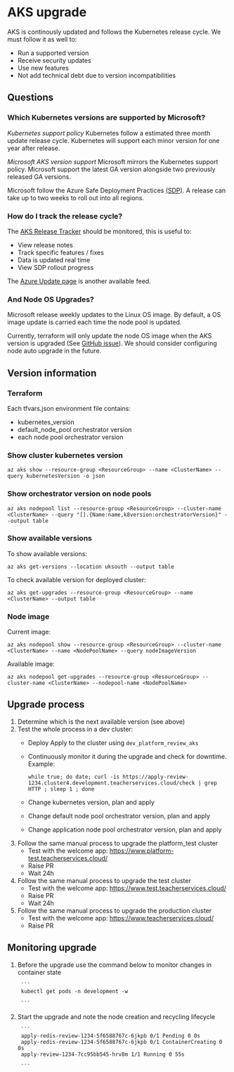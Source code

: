 # AKS upgrade

AKS is continously updated and follows the Kubernetes release cycle. We must follow it as well to:

- Run a supported version
- Receive security updates
- Use new features
- Not add technical debt due to version incompatibilities

## Questions

### Which Kubernetes versions are supported by Microsoft?

*Kubernetes support policy*
Kubernetes follow a estimated three month update release cycle. Kubernetes will support each minor version for one year after release.

*Microsoft AKS version support*
Microsoft mirrors the Kubernetes support policy. Microsoft support the latest GA version alongside two previously released GA versions.

Microsoft follow the Azure Safe Deployment Practices [(SDP)](https://learn.microsoft.com/en-us/devops/operate/safe-deployment-practices). A release can take up to two weeks to roll out into all regions.

### How do I track the release cycle?

The [AKS Release Tracker](https://releases.aks.azure.com/webpage/index.html) should be monitored, this is useful to:
- View release notes
- Track specific features / fixes
- Data is updated real time
- View SDP rollout progress

The [Azure Update page](https://azure.microsoft.com/en-gb/updates/?category=containers) is another available feed.

### And Node OS Upgrades?
Microsoft release weekly updates to the Linux OS image. By default, a OS image update is carried each time the node pool is updated.

Currently, terraform will only update the node OS image when the AKS version is upgraded (See [GitHub issue](https://github.com/hashicorp/terraform-provider-azurerm/issues/20171)).
We should consider configuring node auto upgrade in the future.

## Version information

### Terraform
Each tfvars.json environment file contains:

- kubernetes_version
- default_node_pool orchestrator version
- each node pool orchestrator version

### Show cluster kubernetes version

```
az aks show --resource-group <ResourceGroup> --name <ClusterName> --query kubernetesVersion -o json
```

### Show orchestrator version on node pools

```
az aks nodepool list --resource-group <ResourceGroup> --cluster-name <ClusterName> --query "[].{Name:name,k8version:orchestratorVersion}" --output table
```

### Show available versions
To show available versions:

```
az aks get-versions --location uksouth --output table
```

To check available version for deployed cluster:

```
az aks get-upgrades --resource-group <ResourceGroup> --name <ClusterName> --output table
```

### Node image

Current image:
```
az aks nodepool show --resource-group <ResourceGroup> --cluster-name <ClusterName> --name <NodePoolName> --query nodeImageVersion
```

Available image:
```
az aks nodepool get-upgrades --resource-group <ResourceGroup> --cluster-name <ClusterName> --nodepool-name <NodePoolName>
```

## Upgrade process

1. Determine which is the next available version (see above)
1. Test the whole process in a dev cluster:
    - Deploy Apply to the cluster using `dev_platform_review_aks`
    - Continuously monitor it during the upgrade and check for downtime. Example:

        ```
        while true; do date; curl -is https://apply-review-1234.cluster4.development.teacherservices.cloud/check | grep HTTP ; sleep 1 ; done
        ```
    - Change kubernetes version, plan and apply
    - Change default node pool orchestrator version, plan and apply
    - Change application node pool orchestrator version, plan and apply
1. Follow the same manual process to upgrade the platform_test cluster
    - Test with the welcome app: https://www.platform-test.teacherservices.cloud/
    - Raise PR
    - Wait 24h
1. Follow the same manual process to upgrade the test cluster
    - Test with the welcome app: https://www.test.teacherservices.cloud/
    - Raise PR
    - Wait 24h
1. Follow the same manual process to upgrade the production cluster
    - Test with the welcome app: https://www.teacherservices.cloud/
    - Raise PR

## Monitoring upgrade

1. Before the upgrade use the command below to monitor changes in container state

        ```
        kubectl get pods -n development -w

        ```
1. Start the upgrade and note the node creation and recycling lifecycle

        ```
        apply-redis-review-1234-5f6588767c-6jkpb 0/1 Pending 0 0s
        apply-redis-review-1234-5f6588767c-6jkpb 0/1 ContainerCreating 0 0s
        apply-review-1234-7cc95bb545-hrv8m 1/1 Running 0 55s

        ```
